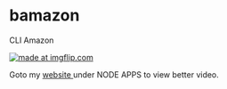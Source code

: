 # bamazon
CLI Amazon

<a href="https://imgflip.com/gif/29sow7"><img src="https://i.imgflip.com/29sow7.gif" title="made at imgflip.com"/></a>

Goto my <a href ="http://www.jondisla.com"> website </a> under NODE APPS to view better video.
